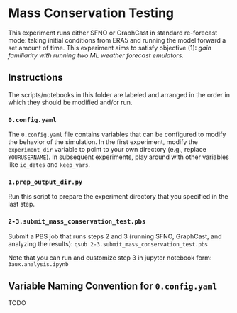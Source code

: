 # Mass Conservation Testing

This experiment runs either SFNO or GraphCast in standard re-forecast mode: taking initial conditions from ERA5 and running the model forward a set amount of time. This experiment aims to satisfy objective (1): *gain familiarity with running two ML weather forecast emulators.*

## Instructions

The scripts/notebooks in this folder are labeled and arranged in the order in which they should be modified and/or run.

### `0.config.yaml`
The `0.config.yaml` file contains variables that can be configured to modify the behavior of the simulation.  In the first experiment, modify the `experiment_dir` variable to point to your own directory (e.g., replace `YOURUSERNAME`).  In subsequent experiments, play around with other variables like `ic_dates` and `keep_vars`.

### `1.prep_output_dir.py`
Run this script to prepare the experiment directory that you specified in the last step.

### `2-3.submit_mass_conservation_test.pbs`
Submit a PBS job that runs steps 2 and 3 (running SFNO, GraphCast, and analyzing the results): `qsub 2-3.submit_mass_conservation_test.pbs`

Note that you can run and customize step 3 in jupyter notebook form: `3aux.analysis.ipynb`

## Variable Naming Convention for `0.config.yaml`

TODO